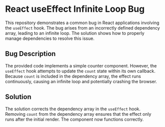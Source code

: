# React useEffect Infinite Loop Bug

This repository demonstrates a common bug in React applications involving the `useEffect` hook.  The bug arises from an incorrectly defined dependency array, leading to an infinite loop. The solution shows how to properly manage dependencies to resolve this issue.

## Bug Description

The provided code implements a simple counter component.  However, the `useEffect` hook attempts to update the `count` state within its own callback.  Because `count` is included in the dependency array, the effect runs continuously, causing an infinite loop and potentially crashing the browser.

## Solution

The solution corrects the dependency array in the `useEffect` hook.  Removing `count` from the dependency array ensures that the effect only runs after the initial render. The component now functions correctly.